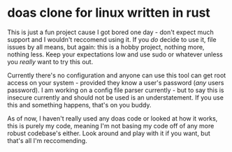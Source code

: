 # doas clone for linux written in rust

This is just a fun project cause I got bored one day - don't expect much support and I wouldn't reccomend using it. If you _do_ decide to use it, file issues by all means, but again: this is a hobby project, nothing more, nothing less. Keep your expectations low and use sudo or whatever unless you _really_ want to try this out.

Currently there's no configuration and anyone can use this tool can get root access on your system - provided they know a user's password (*any* users password). I am working on a config file parser currently - but to say this is insecure currently and should not be used is an understatement. If you use this and something happens, that's on you buddy.

As of now, I haven't really used any doas code or looked at how it works, this is purely my code, meaning I'm not basing my code off of any more robust codebase's either. Look around and play with it if you want, but that's all I'm reccomending. 
